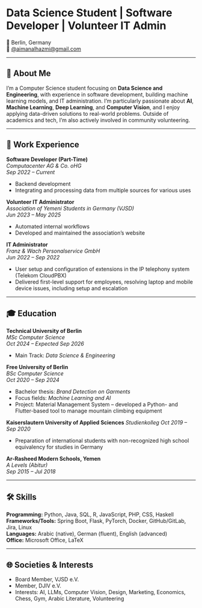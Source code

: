 # Data Science Student | Software Developer | Volunteer IT Admin

📍 Berlin, Germany  
📧 [@aimanalhazmi@gmail.com](mailto:aimanalhazmi@gmail.com)

---

## 🧠 About Me

I’m a Computer Science student focusing on **Data Science and Engineering**, with experience in software development, building machine learning models, and IT administration. I’m particularly passionate about **AI**, **Machine Learning**, **Deep Learning**, and **Computer Vision**, and I enjoy applying data-driven solutions to real-world problems. Outside of academics and tech, I’m also actively involved in community volunteering.

---

## 💼 Work Experience

**Software Developer (Part-Time)**  
*Computacenter AG & Co. oHG*  
*Sep 2022 – Current*  
- Backend development  
- Integrating and processing data from multiple sources for various uses

**Volunteer IT Administrator**  
*Association of Yemeni Students in Germany (VJSD)*  
*Jun 2023 – May 2025*  
- Automated internal workflows  
- Developed and maintained the association’s website

**IT Administrator**  
*Franz & Wach Personalservice GmbH*  
*Jun 2022 – Sep 2022*  
- User setup and configuration of extensions in the IP telephony system (Telekom CloudPBX)
- Delivered first-level support for employees, resolving laptop and mobile device issues, including setup and escalation


---

## 🎓 Education

**Technical University of Berlin**  
*MSc Computer Science*  
*Oct 2024 – Expected Sep 2026*
- Main Track: *Data Science & Engineering*

**Free University of Berlin**  
*BSc Computer Science*  
*Oct 2020 – Sep 2024*  
- Bachelor thesis: *Brand Detection on Garments*
- Focus fields: *Machine Learning and AI*
- Project: Material Management System – developed a Python- and Flutter-based tool to manage mountain climbing equipment

**Kaiserslautern University of Applied Sciences** 
*Studienkolleg*
*Oct 2019 – Sep 2020*
- Preparation of international students with non-recognized high school equivalency for studies in Germany

**Ar-Rasheed Modern Schools, Yemen**  
*A Levels (Abitur)*  
*Sep 2015 – Jul 2018*

---

## 🛠 Skills

**Programming:** Python, Java, SQL, R, JavaScript, PHP, CSS, Haskell  
**Frameworks/Tools:** Spring Boot, Flask, PyTorch, Docker, GitHub/GitLab, Jira, Linux  
**Languages:** Arabic (native), German (fluent), English (advanced)  
**Office:** Microsoft Office, LaTeX

---

## 🌐 Societies & Interests

- Board Member, VJSD e.V.  
- Member, DJIV e.V.  
- Interests: AI, LLMs, Computer Vision, Design, Marketing, Economics, Chess, Gym, Arabic Literature, Volunteering
